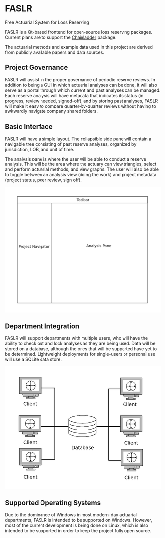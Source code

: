 # FASLR
Free Actuarial System for Loss Reserving

FASLR is a Qt-based frontend for open-source loss reserving packages. Current plans are to support the [Chainladder](https://github.com/casact/chainladder-python) package.

The actuarial methods and example data used in this project are derived from publicly available papers and data sources.

## Project Governance

FASLR will assist in the proper governance of periodic reserve reviews. In addition to being a GUI in which actuarial analyses can be done, it will also serve as a portal through which current and past analyses can be managed. Each reserve analysis will have metadata that indicates its status (in progress, review needed, signed-off), and by storing past analyses, FASLR will make it easy to compare quarter-by-quarter reviews without having to awkwardly navigate company shared folders.

## Basic Interface

FASLR will have a simple layout. The collapsible side pane will contain a navigable tree consisting of past reserve analyses, organized by jurisdiction, LOB, and unit of time.

The analysis pane is where the user will be able to conduct a reserve analysis. This will be the area where the actuary can view triangles, select and perform actuarial methods, and view graphs. The user will also be able to toggle between an analysis view (doing the work) and project metadata (project status, peer review, sign off).

![basic-interface](docs/_static/basic_interface.png)

## Department Integration

FASLR will support departments with multiple users, who will have the ability to check out and lock analyses as they are being used. Data will be stored on a database, although the ones that will be supported have yet to be determined. Lightweight deployments for single-users or personal use will use a SQLite data store.

![client-server-model](docs/_static/client_server.png)

## Supported Operating Systems

Due to the dominance of Windows in most modern-day actuarial departments, FASLR is intended to be supported on Windows. However, most of the current development is being done on Linux, which is also intended to be supported in order to keep the project fully open source. 